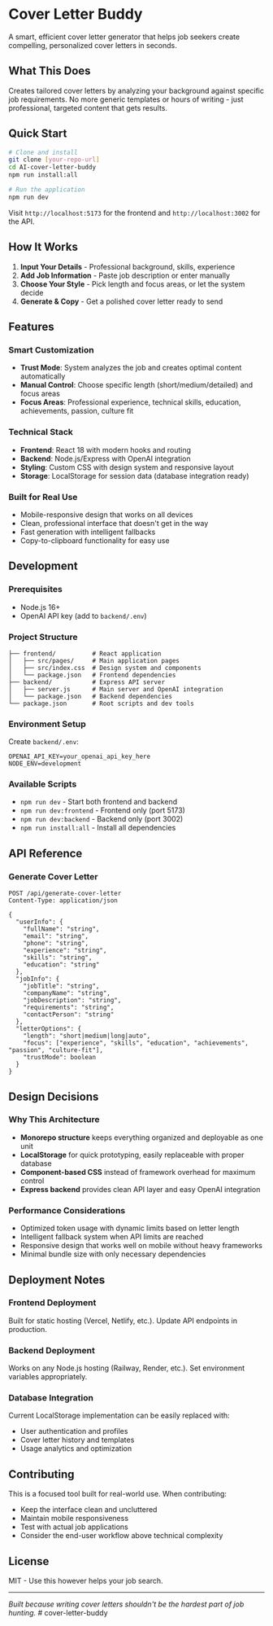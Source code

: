 # Cover Letter Buddy

A smart, efficient cover letter generator that helps job seekers create compelling, personalized cover letters in seconds.

## What This Does

Creates tailored cover letters by analyzing your background against specific job requirements. No more generic templates or hours of writing - just professional, targeted content that gets results.

## Quick Start

```bash
# Clone and install
git clone [your-repo-url]
cd AI-cover-letter-buddy
npm run install:all

# Run the application
npm run dev
```

Visit `http://localhost:5173` for the frontend and `http://localhost:3002` for the API.

## How It Works

1. **Input Your Details** - Professional background, skills, experience
2. **Add Job Information** - Paste job description or enter manually
3. **Choose Your Style** - Pick length and focus areas, or let the system decide
4. **Generate & Copy** - Get a polished cover letter ready to send

## Features

### Smart Customization

- **Trust Mode**: System analyzes the job and creates optimal content automatically
- **Manual Control**: Choose specific length (short/medium/detailed) and focus areas
- **Focus Areas**: Professional experience, technical skills, education, achievements, passion, culture fit

### Technical Stack

- **Frontend**: React 18 with modern hooks and routing
- **Backend**: Node.js/Express with OpenAI integration
- **Styling**: Custom CSS with design system and responsive layout
- **Storage**: LocalStorage for session data (database integration ready)

### Built for Real Use

- Mobile-responsive design that works on all devices
- Clean, professional interface that doesn't get in the way
- Fast generation with intelligent fallbacks
- Copy-to-clipboard functionality for easy use

## Development

### Prerequisites

- Node.js 16+
- OpenAI API key (add to `backend/.env`)

### Project Structure

```
├── frontend/          # React application
│   ├── src/pages/     # Main application pages
│   ├── src/index.css  # Design system and components
│   └── package.json   # Frontend dependencies
├── backend/           # Express API server
│   ├── server.js      # Main server and OpenAI integration
│   └── package.json   # Backend dependencies
└── package.json       # Root scripts and dev tools
```

### Environment Setup

Create `backend/.env`:

```env
OPENAI_API_KEY=your_openai_api_key_here
NODE_ENV=development
```

### Available Scripts

- `npm run dev` - Start both frontend and backend
- `npm run dev:frontend` - Frontend only (port 5173)
- `npm run dev:backend` - Backend only (port 3002)
- `npm run install:all` - Install all dependencies

## API Reference

### Generate Cover Letter

```http
POST /api/generate-cover-letter
Content-Type: application/json

{
  "userInfo": {
    "fullName": "string",
    "email": "string",
    "phone": "string",
    "experience": "string",
    "skills": "string",
    "education": "string"
  },
  "jobInfo": {
    "jobTitle": "string",
    "companyName": "string",
    "jobDescription": "string",
    "requirements": "string",
    "contactPerson": "string"
  },
  "letterOptions": {
    "length": "short|medium|long|auto",
    "focus": ["experience", "skills", "education", "achievements", "passion", "culture-fit"],
    "trustMode": boolean
  }
}
```

## Design Decisions

### Why This Architecture

- **Monorepo structure** keeps everything organized and deployable as one unit
- **LocalStorage** for quick prototyping, easily replaceable with proper database
- **Component-based CSS** instead of framework overhead for maximum control
- **Express backend** provides clean API layer and easy OpenAI integration

### Performance Considerations

- Optimized token usage with dynamic limits based on letter length
- Intelligent fallback system when API limits are reached
- Responsive design that works well on mobile without heavy frameworks
- Minimal bundle size with only necessary dependencies

## Deployment Notes

### Frontend Deployment

Built for static hosting (Vercel, Netlify, etc.). Update API endpoints in production.

### Backend Deployment

Works on any Node.js hosting (Railway, Render, etc.). Set environment variables appropriately.

### Database Integration

Current LocalStorage implementation can be easily replaced with:

- User authentication and profiles
- Cover letter history and templates
- Usage analytics and optimization

## Contributing

This is a focused tool built for real-world use. When contributing:

- Keep the interface clean and uncluttered
- Maintain mobile responsiveness
- Test with actual job applications
- Consider the end-user workflow above technical complexity

## License

MIT - Use this however helps your job search.

---

_Built because writing cover letters shouldn't be the hardest part of job hunting._
#   c o v e r - l e t t e r - b u d d y  
 